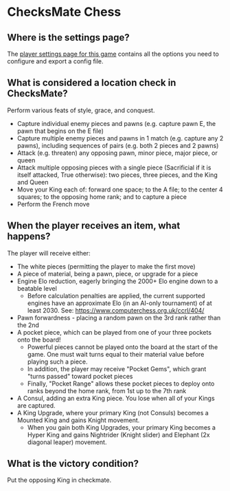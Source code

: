 # ChecksMate Chess

## Where is the settings page?

The [player settings page for this game](../player-settings) contains all the options you need to configure and export a
config file.

## What is considered a location check in ChecksMate?

Perform various feats of style, grace, and conquest.

 - Capture individual enemy pieces and pawns (e.g. capture pawn E, the pawn that begins on the E file)
 - Capture multiple enemy pieces and pawns in 1 match (e.g. capture any 2 pawns), including sequences of pairs (e.g. both 2 pieces and 2 pawns)
 - Attack (e.g. threaten) any opposing pawn, minor piece, major piece, or queen
 - Attack multiple opposing pieces with a single piece (Sacrificial if it is itself attacked, True otherwise): two pieces, three pieces, and the King and Queen
 - Move your King each of: forward one space; to the A file; to the center 4 squares; to the opposing home rank; and to capture a piece
 - Perform the French move

## When the player receives an item, what happens?

The player will receive either:

 - The white pieces (permitting the player to make the first move)
 - A piece of material, being a pawn, piece, or upgrade for a piece
 - Engine Elo reduction, eagerly bringing the 2000+ Elo engine down to a beatable level
   - Before calculation penalties are applied, the current supported engines have an approximate Elo (in an AI-only tournament) of at least 2030. See: https://www.computerchess.org.uk/ccrl/404/
 - Pawn forwardness - placing a random pawn on the 3rd rank rather than the 2nd
 - A pocket piece, which can be played from one of your three pockets onto the board! 
   - Powerful pieces cannot be played onto the board at the start of the game. One must wait turns equal to their material value before playing such a piece.
   - In addition, the player may receive "Pocket Gems", which grant "turns passed" toward pocket pieces
   - Finally, "Pocket Range" allows these pocket pieces to deploy onto ranks beyond the home rank, from 1st up to the 7th rank
 - A Consul, adding an extra King piece. You lose when all of your Kings are captured.
 - A King Upgrade, where your primary King (not Consuls) becomes a Mounted King and gains Knight movement.
   - When you gain both King Upgrades, your primary King becomes a Hyper King and gains Nightrider (Knight slider) and Elephant (2x diagonal leaper) movement.

## What is the victory condition?

Put the opposing King in checkmate.
